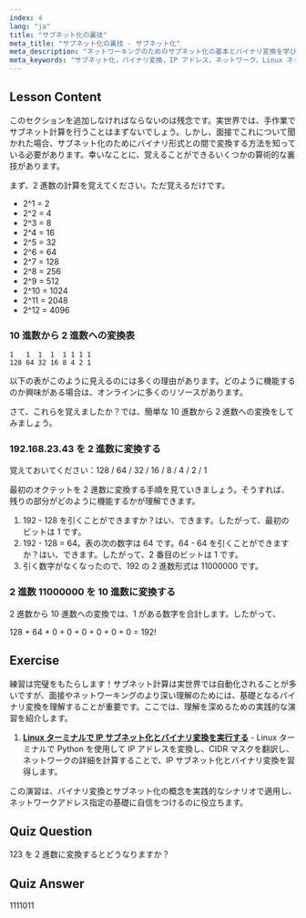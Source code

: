 ```yaml
---
index: 4
lang: "ja"
title: "サブネット化の裏技"
meta_title: "サブネット化の裏技 - サブネット化"
meta_description: "ネットワーキングのためのサブネット化の基本とバイナリ変換を学びましょう。この初心者向けのガイドで、IP アドレスとサブネットマスクを理解しましょう。今すぐ学習を始めましょう！"
meta_keywords: "サブネット化，バイナリ変換，IP アドレス，ネットワーク，Linux ネットワーキング，初心者，チュートリアル，ガイド"
---
```


## Lesson Content

このセクションを追加しなければならないのは残念です。実世界では、手作業でサブネット計算を行うことはまずないでしょう。しかし、面接でこれについて聞かれた場合、サブネット化のためにバイナリ形式との間で変換する方法を知っている必要があります。幸いなことに、覚えることができるいくつかの算術的な裏技があります。

まず、2 進数の計算を覚えてください。ただ覚えるだけです。

- 2^1 = 2
- 2^2 = 4
- 2^3 = 8
- 2^4 = 16
- 2^5 = 32
- 2^6 = 64
- 2^7 = 128
- 2^8 = 256
- 2^9 = 512
- 2^10 = 1024
- 2^11 = 2048
- 2^12 = 4096

### 10 進数から 2 進数への変換表

```plaintext
1   1  1  1  1 1 1 1
128 64 32 16 8 4 2 1
```

以下の表がこのように見えるのには多くの理由があります。どのように機能するのか興味がある場合は、オンラインに多くのリソースがあります。

さて、これらを覚えましたか？では、簡単な 10 進数から 2 進数への変換をしてみましょう。

### 192.168.23.43 を 2 進数に変換する

覚えておいてください：128 / 64 / 32 / 16 / 8 / 4 / 2 / 1

最初のオクテットを 2 進数に変換する手順を見ていきましょう。そうすれば、残りの部分がどのように機能するかが理解できます。

1. 192 - 128 を引くことができますか？はい、できます。したがって、最初のビットは 1 です。
2. 192 - 128 = 64。表の次の数字は 64 です。64 - 64 を引くことができますか？はい、できます。したがって、2 番目のビットは 1 です。
3. 引く数字がなくなったので、192 の 2 進数形式は 11000000 です。

### 2 進数 11000000 を 10 進数に変換する

2 進数から 10 進数への変換では、1 がある数字を合計します。したがって、

128 + 64 + 0 + 0 + 0 + 0 + 0 + 0 = 192!

## Exercise

練習は完璧をもたらします！サブネット計算は実世界では自動化されることが多いですが、面接やネットワーキングのより深い理解のためには、基礎となるバイナリ変換を理解することが重要です。ここでは、理解を深めるための実践的な演習を紹介します。

1. **[Linux ターミナルで IP サブネット化とバイナリ変換を実行する](https://labex.io/ja/labs/comptia-perform-ip-subnetting-and-binary-conversion-in-the-linux-terminal-592782)** - Linux ターミナルで Python を使用して IP アドレスを変換し、CIDR マスクを翻訳し、ネットワークの詳細を計算することで、IP サブネット化とバイナリ変換を習得します。

この演習は、バイナリ変換とサブネット化の概念を実践的なシナリオで適用し、ネットワークアドレス指定の基礎に自信をつけるのに役立ちます。

## Quiz Question

123 を 2 進数に変換するとどうなりますか？

## Quiz Answer

1111011
